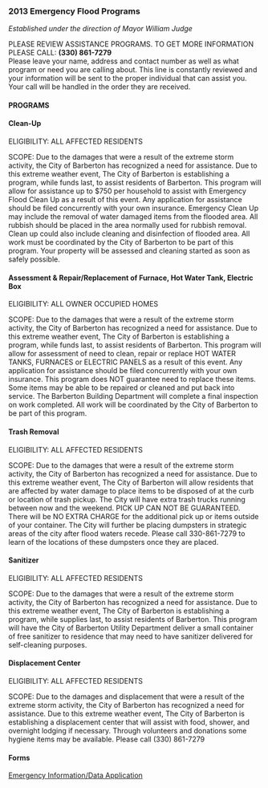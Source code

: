 ### 2013 Emergency Flood Programs
*Established under the direction of Mayor William Judge*

PLEASE REVIEW ASSISTANCE PROGRAMS. TO GET MORE INFORMATION PLEASE CALL: **(330) 861-7279**  
Please leave your name, address and contact number as well as what program or need you are calling about.  This line is constantly reviewed and your information will be sent to the proper individual that can assist you.  Your call will be handled in the order they are received.

#### PROGRAMS

#### Clean-Up
ELIGIBILITY: ALL AFFECTED RESIDENTS

SCOPE: Due to the damages that were a result of the extreme storm activity, the City of Barberton has recognized a need for assistance. Due to this extreme weather event, The City of Barberton is establishing a program, while funds last, to assist residents of Barberton. This program will allow for assistance up to $750 per household to assist with Emergency Flood Clean Up as a result of this event.  Any application for assistance should be filed concurrently with your own insurance.  Emergency Clean Up may include the removal of water damaged items from the flooded area.  All rubbish should be placed in the area normally used for rubbish removal.  Clean up could also include cleaning and disinfection of flooded area.  All work must be coordinated by the City of Barberton to be part of this program.  Your property will be assessed and cleaning started as soon as safely possible.

#### Assessment & Repair/Replacement of Furnace, Hot Water Tank, Electric Box
ELIGIBILITY: ALL OWNER OCCUPIED HOMES

SCOPE: Due to the damages that were a result of the extreme storm activity, the City of Barberton has recognized a need for assistance. Due to this extreme weather event, The City of Barberton is establishing a program, while funds last, to assist residents of Barberton. This program will allow for assessment of need to clean, repair or replace HOT WATER TANKS, FURNACES or ELECTRIC PANELS as a result of this event.  Any application for assistance should be filed concurrently with your own insurance.  This program does NOT guarantee need to replace these items.  Some items may be able to be repaired or cleaned and put back into service.  The Barberton Building Department will complete a final inspection on work completed.  All work will be coordinated by the City of Barberton to be part of this program.

#### Trash Removal
ELIGIBILITY: ALL AFFECTED RESIDENTS

SCOPE: Due to the damages that were a result of the extreme storm activity, the City of Barberton has recognized a need for assistance. Due to this extreme weather event, The City of Barberton will allow residents that are affected by water damage to place items to be disposed of at the curb or location of trash pickup.  The City will have extra trash trucks running between now and the weekend.  PICK UP CAN NOT BE GUARANTEED.  There will be NO EXTRA CHARGE for the additional pick up or items outside of your container.  The City will further be placing dumpsters in strategic areas of the city after flood waters recede.  Please call 330-861-7279 to learn of the locations of these dumpsters once they are placed.

#### Sanitizer
ELIGIBILITY: ALL AFFECTED RESIDENTS

SCOPE: Due to the damages that were a result of the extreme storm activity, the City of Barberton has recognized a need for assistance. Due to this extreme weather event, The City of Barberton is establishing a program, while supplies last, to assist residents of Barberton. This program will have the City of Barberton Utility Department deliver a small container of free sanitizer to residence that may need to have sanitizer delivered for self-cleaning purposes.

#### Displacement Center
ELIGIBILITY: ALL AFFECTED RESIDENTS

SCOPE: Due to the damages and displacement that were a result of the extreme storm activity, the City of Barberton has recognized a need for assistance. Due to this extreme weather event, The City of Barberton is establishing a displacement center that will assist with food, shower, and overnight lodging if necessary.  Through volunteers and donations some hygiene items may be available.  Please call (330) 861-7279

#### Forms
[Emergency Information/Data Application](https://docs.google.com/file/d/0B8DEfGLr7vyWZW43UzhQOUJxRm8/edit?usp=sharing)
